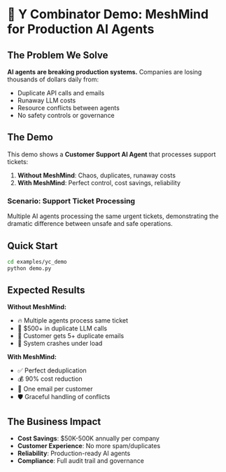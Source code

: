 # 🚀 Y Combinator Demo: MeshMind for Production AI Agents

## The Problem We Solve

**AI agents are breaking production systems.** Companies are losing thousands of dollars daily from:
- Duplicate API calls and emails
- Runaway LLM costs 
- Resource conflicts between agents
- No safety controls or governance

## The Demo

This demo shows a **Customer Support AI Agent** that processes support tickets:
1. **Without MeshMind**: Chaos, duplicates, runaway costs
2. **With MeshMind**: Perfect control, cost savings, reliability

### Scenario: Support Ticket Processing

Multiple AI agents processing the same urgent tickets, demonstrating the dramatic difference between unsafe and safe operations.

## Quick Start

```bash
cd examples/yc_demo
python demo.py
```

## Expected Results

**Without MeshMind:**
- 🔥 Multiple agents process same ticket
- 💸 $500+ in duplicate LLM calls
- 📧 Customer gets 5+ duplicate emails
- 🚨 System crashes under load

**With MeshMind:**
- ✅ Perfect deduplication
- 💰 90% cost reduction
- 📧 One email per customer
- 🛡️ Graceful handling of conflicts

## The Business Impact

- **Cost Savings**: $50K-500K annually per company
- **Customer Experience**: No more spam/duplicates
- **Reliability**: Production-ready AI agents
- **Compliance**: Full audit trail and governance

